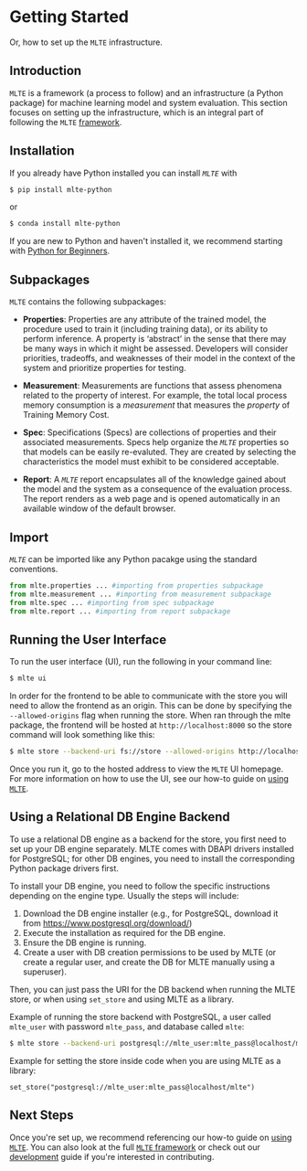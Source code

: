 # Getting Started

Or, how to set up the `MLTE` infrastructure.

## Introduction

`MLTE` is a framework (a process to follow) and an infrastructure (a Python package) for machine learning model and system evaluation. This section focuses on setting up the infrastructure, which is an integral part of following the `MLTE` [framework](mlte_framework.md).

## Installation

If you already have Python installed you can install *`MLTE`* with

```bash
$ pip install mlte-python
```
or

```bash
$ conda install mlte-python
```
If you are new to Python and haven't installed it, we recommend starting with <a href="https://www.python.org/about/gettingstarted/" target="_blank">Python for Beginners</a>.

## Subpackages

`MLTE` contains the following subpackages:

- **Properties**: Properties are any attribute of the trained model, the procedure used to train it (including training data), or its ability to perform inference. A property is ‘abstract’ in the sense that there may be many ways in which it might be assessed. Developers will consider priorities, tradeoffs, and weaknesses of their model in the context of the system and prioritize properties for testing.  

- **Measurement**: Measurements are functions that assess phenomena related to the property of interest. For example, the total local process memory consumption is a *measurement* that measures the *property* of Training Memory Cost. 

- **Spec**: Specifications (Specs) are collections of properties and their associated measurements. Specs help organize the *`MLTE`* properties so that models can be easily re-evaluted. They are created by selecting the characteristics the model must exhibit to be considered acceptable. 

- **Report**: A *`MLTE`* report encapsulates all of the knowledge gained about the model and the system as a consequence of the evaluation process. The report renders as a web page and is opened automatically in an available window of the default browser. 


## Import

*`MLTE`* can be imported like any Python pacakge using the standard conventions.

```python
from mlte.properties ... #importing from properties subpackage
from mlte.measurement ... #importing from measurement subpackage
from mlte.spec ... #importing from spec subpackage
from mlte.report ... #importing from report subpackage
```

## Running the User Interface

To run the user interface (UI), run the following in your command line:
```bash
$ mlte ui
```

In order for the frontend to be able to communicate with the store you will need to allow the frontend as an origin.
This can be done by specifying the `--allowed-origins` flag when running the store. 
When ran through the mlte package, the frontend will be hosted at `http://localhost:8000` so the store command will look something like this:

```bash
$ mlte store --backend-uri fs://store --allowed-origins http://localhost:8000
```

Once you run it, go to the hosted address to view the `MLTE` UI homepage. For more information on how to use the UI, see our how-to guide on [using `MLTE`](using_mlte.md).

## Using a Relational DB Engine Backend

To use a relational DB engine as a backend for the store, you first need to set up your DB engine separately. MLTE comes with DBAPI drivers installed for PostgreSQL; for other DB engines, you need to install the corresponding Python package drivers first.

To install your DB engine, you need to follow the specific instructions depending on the engine type. Usually the steps will include:
1. Download the DB engine installer (e.g., for PostgreSQL, download it from https://www.postgresql.org/download/)
1. Execute the installation as required for the DB engine.
1. Ensure the DB engine is running.
1. Create a user with DB creation permissions to be used by MLTE (or create a regular user, and create the DB for MLTE manually using a superuser).

Then, you can just pass the URI for the DB backend when running the MLTE store, or when using `set_store` and using MLTE as a library.

Example of running the store backend with PostgreSQL, a user called `mlte_user` with password `mlte_pass`, and database called `mlte`:

```bash
$ mlte store --backend-uri postgresql://mlte_user:mlte_pass@localhost/mlte --allowed-origins http://localhost:8000
```

Example for setting the store inside code when you are using MLTE as a library:

`set_store("postgresql://mlte_user:mlte_pass@localhost/mlte")`

## Next Steps

Once you're set up, we recommend referencing our how-to guide on [using `MLTE`](using_mlte.md). You can also look at the full [`MLTE` framework](mlte_framework.md) or check out our [development](development.md) guide if you're interested in contributing.
